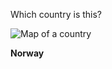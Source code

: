 Which country is this?

![Map of a country](images/Europe-Norway_(orthographic_projection).svg)
<!--question-->
**Norway**